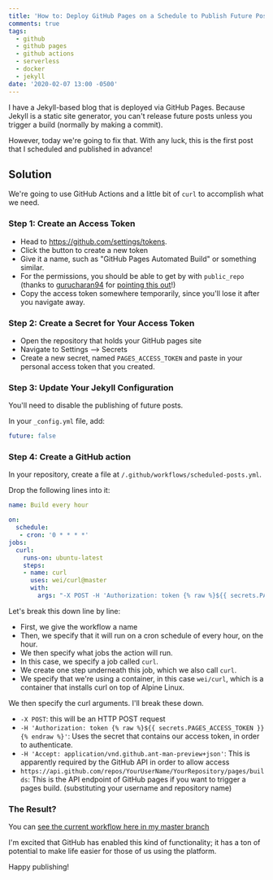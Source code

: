 ```yaml
---
title: 'How to: Deploy GitHub Pages on a Schedule to Publish Future Posts'
comments: true
tags:
  - github
  - github pages
  - github actions
  - serverless
  - docker
  - jekyll
date: '2020-02-07 13:00 -0500'
---
```

I have a Jekyll-based blog that is deployed via GitHub Pages. Because Jekyll is a static site generator, you can't release future posts unless you trigger a build (normally by making a commit).

However, today we're going to fix that. With any luck, this is the first post that I scheduled and published in advance!

## Solution

We're going to use GitHub Actions and a little bit of `curl` to accomplish what we need.

### Step 1: Create an Access Token

* Head to <https://github.com/settings/tokens>.
* Click the button to create a new token
* Give it a name, such as "GitHub Pages Automated Build" or something similar.
* For the permissions, you should be able to get by with `public_repo` (thanks to [gurucharan94](http://twitter.com/gurucharan94) for [pointing this out](https://github.com/SeanKilleen/seankilleen.github.io/issues/452)!)
* Copy the access token somewhere temporarily, since you'll lose it after you navigate away.

### Step 2: Create a Secret for Your Access Token

* Open the repository that holds your GitHub pages site
* Navigate to Settings --> Secrets
* Create a new secret, named `PAGES_ACCESS_TOKEN` and paste in your personal access token that you created.

### Step 3: Update Your Jekyll Configuration

You'll need to disable the publishing of future posts.

In your `_config.yml` file, add:

```yaml
future: false
```

### Step 4: Create a GitHub action

In your repository, create a file at `/.github/workflows/scheduled-posts.yml`.

Drop the following lines into it:

```yaml
name: Build every hour

on:
  schedule:
   - cron: '0 * * * *'
jobs:
  curl:
    runs-on: ubuntu-latest
    steps:
    - name: curl
      uses: wei/curl@master
      with:
        args: "-X POST -H 'Authorization: token {% raw %}${{ secrets.PAGES_ACCESS_TOKEN }}{% endraw %}' -H 'Accept: application/vnd.github.ant-man-preview+json' https://api.github.com/repos/YourUserName/YourRepository/pages/builds"
```

Let's break this down line by line:

* First, we give the workflow a name
* Then, we specify that it will run on a cron schedule of every hour, on the hour.
* We then specify what jobs the action will run.
* In this case, we specify a job called `curl`.
* We create one step underneath this job, which we also call `curl`.
* We specify that we're using a container, in this case `wei/curl`, which is a container that installs curl on top of Alpine Linux.

We then specify the curl arguments. I'll break these down.

* `-X POST`: this will be an HTTP POST request
* `-H 'Authorization: token {% raw %}${{ secrets.PAGES_ACCESS_TOKEN }}{% endraw %}'`: Uses the secret that contains our access token, in order to authenticate.
* `-H 'Accept: application/vnd.github.ant-man-preview+json'`: This is apparently required by the GitHub API in order to allow access
* `https://api.github.com/repos/YourUserName/YourRepository/pages/builds`: This is the API endpoint of GitHub pages if you want to trigger a pages build. (substituting your username and repository name)

### The Result?

You can [see the current workflow here in my master branch](https://github.com/SeanKilleen/seankilleen.github.io/blob/master/.github/workflows/scheduled-posts.yml)

I'm excited that GitHub has enabled this kind of functionality; it has a ton of potential to make life easier for those of us using the platform.

Happy publishing!
